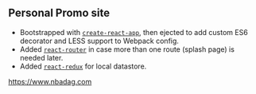 ## Personal Promo site

- Bootstrapped with [`create-react-app`](https://github.com/facebook/create-react-app), then ejected to add custom ES6 decorator and LESS support to Webpack config.
- Added [`react-router`](https://github.com/ReactTraining/react-router#readme) in case more than one route (splash page) is needed later.
- Added [`react-redux`](https://github.com/reduxjs/react-redux) for local datastore.

https://www.nbadag.com
